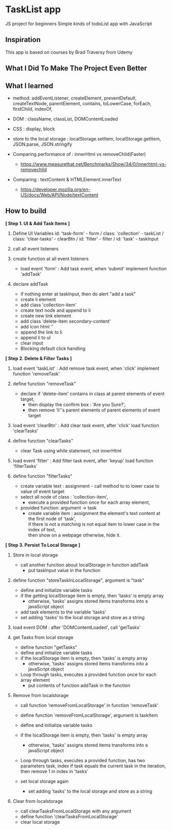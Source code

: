 # TaskList app
 JS project for beginners
 Simple kinds of todoList app with JavaScript 

## Inspiration
This app is based on courses by Brad Traversy from Udemy

## What I Did To Make The Project Even Better


## What I learned
* method: addEventListener, createElement, preventDefault, createTextNode, parentElement,
	  contains, toLowerCase, forEach,  firstChild, indexOf, 
* DOM : className, classList, DOMContentLoaded 
* CSS : display, block
* store to the local storage : localStorage.setItem, localStorage.getItem, JSON.parse, JSON.stringify

* Comparing performance of : innerHtml vs removeChild(Faster)
   - https://www.measurethat.net/Benchmarks/Show/34/0/innerhtml-vs-removechild
* Comparing : textContent & HTMLElement.innerText
   - https://developer.mozilla.org/en-US/docs/Web/API/Node/textContent

## How to build
<strong> [ Step 1. UI & Add Task Items ] </strong>

1. Define UI Variables
   id: 'task-form' - form / class: 'collection' - taskList / class: 'clear-tasks' - clearBtn
   / id: 'filter' - filter / id: 'task' - taskInput

2. call all event listeners

3. create function at all event listeners
   * load event
      'form' : Add task event, when 'submit' implement function 'addTask'
4. declare addTask 
   * if nothing enter at taskInput, then do alert "add a task"
   * create li element
    - add class 'collection-item'
    - create text node and append to li
   * create new link element
    - add class 'delete-item secondary-content'
    - add icon html '<i class="fa fa-remove"></i>'
    - append the link to li
    - append li to ul
    - clear input
   * Blocking default click handling

<strong> [ Step 2. Delete & Filter Tasks ] </strong>

1. load event
   'taskList' : Add remove task event, when 'click' implement function 'removeTask'
2. define function "removeTask"
   * declare if 'delete-item' contains in class at parent elements of event target, 
     - then display the confirm box : 'Are you Sure?',
     - then remove 'li''s parent elements of parent elements of event target

3. load event
   'clearBtn' : Add clear task event, after 'click' load function 'clearTasks'
4. define function "clearTasks"
   * clear Task using while statement, not innerHtml 

5. load event
 'filter' : Add filter task event, after 'keyup' load function 'filterTasks'
6. define function "filterTasks"
   * create variable text : assignment - call method to  to lower case to value of event target
   * select all node of class : 'collection-item', 
     - execute a provided function once for each array element,
   * provided function: argument -> task
     - create variable item : 
       assignment the element's text content at the first node of 'task',                     
       if  there is not a matching is not equal item to lower case in the index of text,  
       then show on a webpage otherwise, hide it.


<strong> [ Step 3. Persist To Local Storage ] </strong>


1. Store in local storage
   * call another function about localStorage in function addTask 
      - put taskInput value in the function
2. define function "storeTaskInLocalStorage", argument is "task"
   * define and initialize variable tasks
   * if the getting localStorage item is empty, then 'tasks' is empty array
     - otherwise, 'tasks' assigns stored items transforms into a javaScript object
   * add task elements to the variable 'tasks'
   * set adding 'tasks' to the local storage and store as a string

3. load event 
   DOM : after 'DOMContentLoaded', call 'getTasks'
4. get Tasks from local storage
   * define function "getTasks"
   * define and initialize variable tasks
   * if the localStorage item is empty, then 'tasks' is empty array
     - otherwise, 'tasks' assigns stored items transforms into a javaScript object
   * Loop through tasks, executes a provided function once for each array element
     - put contents of function addTask in the function

5. Remove from localstorage
   * call function 'removeFromLocalStorage' in function 'removeTask'
   * define function 'removeFromLocalStorage', argument is taskItem
   * define and initialize variable tasks
   * if the localStorage item is empty, then 'tasks' is empty array
     - otherwise, 'tasks' assigns stored items transforms into a javaScript object

   * Loop through tasks, executes a provided function, has two parameters task, index
       if task equals the current task in the iteration, then remove 1 in index in 'tasks'

   * set local storage again
     - set adding 'tasks' to the local storage and store as a string

6. Clear from localstorage
   * call clearTasksFromLocalStorage with any argument
   * define function 'clearTasksFromLocalStorage'
   * clear local storage






 


 









